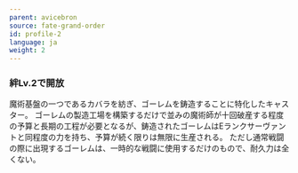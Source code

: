 ```yaml
---
parent: avicebron
source: fate-grand-order
id: profile-2
language: ja
weight: 2
---
```


### 絆Lv.2で開放

魔術基盤の一つであるカバラを紡ぎ、ゴーレムを鋳造することに特化したキャスター。
ゴーレムの製造工場を構築するだけで並みの魔術師が十回破産する程度の予算と長期の工程が必要となるが、鋳造されたゴーレムはEランクサーヴァントと同程度の力を持ち、予算が続く限りは無限に生産される。
ただし通常戦闘の際に出現するゴーレムは、一時的な戦闘に使用するだけのもので、耐久力は全くない。
